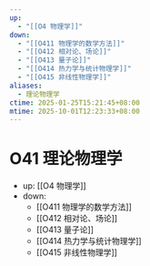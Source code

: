 ```yaml
---
up:
  - "[[O4 物理学]]"
down:
  - "[[O411 物理学的数学方法]]"
  - "[[O412 相对论、场论]]"
  - "[[O413 量子论]]"
  - "[[O414 热力学与统计物理学]]"
  - "[[O415 非线性物理学]]"
aliases:
  - 理论物理学
ctime: 2025-01-25T15:21:45+08:00
mtime: 2025-10-01T12:23:33+08:00
---
```


# O41 理论物理学

- up: [[O4 物理学]]
- down:	
	- [[O411 物理学的数学方法]]
	- [[O412 相对论、场论]]
	- [[O413 量子论]]
	- [[O414 热力学与统计物理学]]
	- [[O415 非线性物理学]]
	
